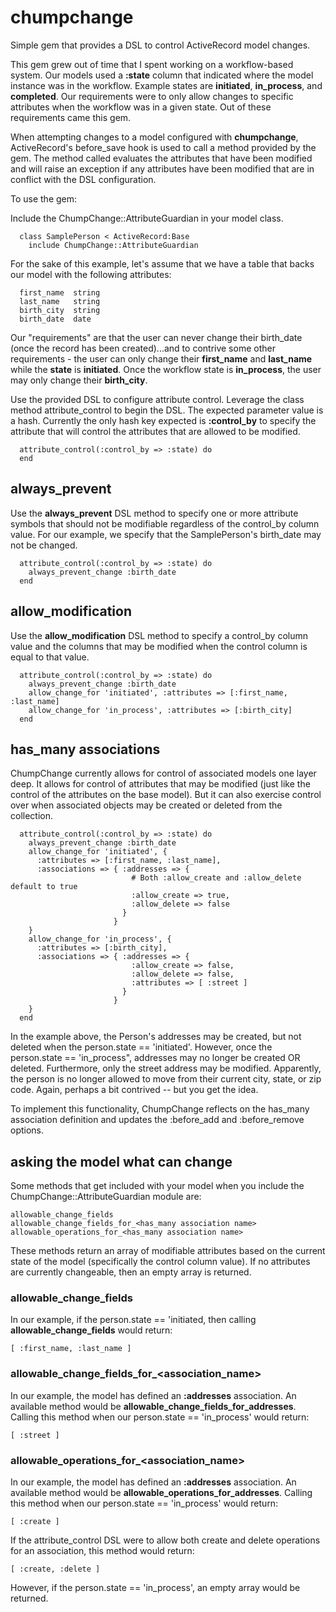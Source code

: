 chumpchange
===========

Simple gem that provides a DSL to control ActiveRecord model changes.

This gem grew out of time that I spent working on a workflow-based system.  Our models used a __:state__ column that 
indicated where the model instance was in the workflow. Example states are __initiated__, __in_process__, 
and __completed__.  Our requirements were to only allow changes to specific attributes when the workflow was in a given 
state.  Out of these requirements came this gem.

When attempting changes to a model configured with __chumpchange__, ActiveRecord's before_save hook is used to call a
method provided by the gem.  The method called evaluates the attributes that have been modified and will raise an 
exception if any attributes have been modified that are in conflict with the DSL configuration.

To use the gem:

Include the ChumpChange::AttributeGuardian in your model class.

      class SamplePerson < ActiveRecord:Base
        include ChumpChange::AttributeGuardian
        
For the sake of this example, let's assume that we have a table that backs our model with the following attributes:

      first_name  string
      last_name   string
      birth_city  string
      birth_date  date
      
Our "requirements" are that the user can never change their birth_date (once the record has been created)...and to contrive
some other requirements - the user can only change their __first_name__ and __last_name__ while the __state__ is 
__initiated__.  Once the workflow state is __in_process__, the user may only change their __birth_city__.

Use the provided DSL to configure attribute control.  Leverage the class method attribute_control to begin the DSL.
The expected parameter value is a hash.  Currently the only hash key expected is __:control_by__ to specify the attribute
that will control the attributes that are allowed to be modified.

      attribute_control(:control_by => :state) do
      end

## always_prevent ##
Use the __always_prevent__ DSL method to specify one or more attribute symbols that should not be modifiable regardless 
of the control_by column value.  For our example, we specify that the SamplePerson's birth_date may not be changed.

      attribute_control(:control_by => :state) do
        always_prevent_change :birth_date        
      end
      
## allow_modification ##
Use the __allow_modification__ DSL method to specify a control_by column value and the columns that may be modified when the
control column is equal to that value.

      attribute_control(:control_by => :state) do
        always_prevent_change :birth_date        
        allow_change_for 'initiated', :attributes => [:first_name, :last_name] 
        allow_change_for 'in_process', :attributes => [:birth_city] 
      end

## has_many associations ##
ChumpChange currently allows for control of associated models one layer deep.  It allows for control of attributes that may
be modified (just like the control of the attributes on the base model).  But it can also exercise control over when associated
objects may be created or deleted from the collection.

      attribute_control(:control_by => :state) do
        always_prevent_change :birth_date        
        allow_change_for 'initiated', { 
          :attributes => [:first_name, :last_name],
          :associations => { :addresses => { 
                               # Both :allow_create and :allow_delete default to true
                               :allow_create => true,
                               :allow_delete => false
                             }
                           }
        }
        allow_change_for 'in_process', { 
          :attributes => [:birth_city],
          :associations => { :addresses => {
                               :allow_create => false,
                               :allow_delete => false,
                               :attributes => [ :street ]
                             }
                           }
        }
      end

In the example above, the Person's addresses may be created, but not deleted when the person.state == 'initiated'.  However, 
once the person.state == 'in_process", addresses may no longer be created OR deleted.  Furthermore, only the street address
may be modified.  Apparently, the person is no longer allowed to move from their current city, state, or zip code.  Again, 
perhaps a bit contrived -- but you get the idea.

To implement this functionality, ChumpChange reflects on the has_many association definition and updates the :before_add and
:before_remove options.

## asking the model what can change ##
Some methods that get included with your model when you include the ChumpChange::AttributeGuardian module are:

    allowable_change_fields
    allowable_change_fields_for_<has_many association name>
    allowable_operations_for_<has_many association name>
   
These methods return an array of modifiable attributes based on the current state of the model (specifically the control column value).  If no attributes are currently changeable, then an empty array is returned.
    
### allowable_change_fields ###
In our example, if the person.state == 'initiated, then calling __allowable_change_fields__ would return:

    [ :first_name, :last_name ]

### allowable_change_fields_for_<association_name> ###
In our example, the model has defined an __:addresses__ association.  An available method would be __allowable_change_fields_for_addresses__.  Calling this method when our person.state == 'in_process' would return:

    [ :street ]
    
### allowable_operations_for_<association_name> ###
In our example, the model has defined an __:addresses__ association.  An available method would be __allowable_operations_for_addresses__.  Calling this method when our person.state == 'in_process' would return:

    [ :create ]
    
If the attribute_control DSL were to allow both create and delete operations for an association, this method would return:

    [ :create, :delete ]
    
However, if the person.state == 'in_process', an empty array would be returned.
